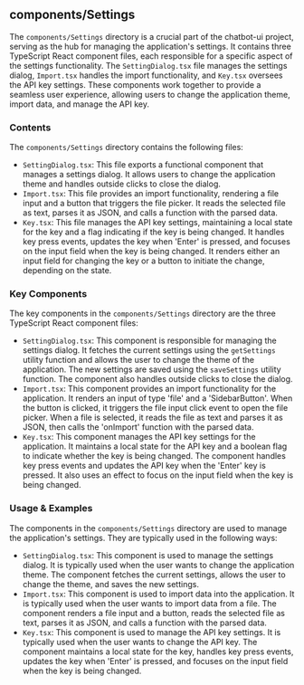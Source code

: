 
## components/Settings

The `components/Settings` directory is a crucial part of the chatbot-ui project, serving as the hub for managing the application's settings. It contains three TypeScript React component files, each responsible for a specific aspect of the settings functionality. The `SettingDialog.tsx` file manages the settings dialog, `Import.tsx` handles the import functionality, and `Key.tsx` oversees the API key settings. These components work together to provide a seamless user experience, allowing users to change the application theme, import data, and manage the API key.

### Contents

The `components/Settings` directory contains the following files:

- `SettingDialog.tsx`: This file exports a functional component that manages a settings dialog. It allows users to change the application theme and handles outside clicks to close the dialog.
- `Import.tsx`: This file provides an import functionality, rendering a file input and a button that triggers the file picker. It reads the selected file as text, parses it as JSON, and calls a function with the parsed data.
- `Key.tsx`: This file manages the API key settings, maintaining a local state for the key and a flag indicating if the key is being changed. It handles key press events, updates the key when 'Enter' is pressed, and focuses on the input field when the key is being changed. It renders either an input field for changing the key or a button to initiate the change, depending on the state.

### Key Components

The key components in the `components/Settings` directory are the three TypeScript React component files:

- `SettingDialog.tsx`: This component is responsible for managing the settings dialog. It fetches the current settings using the `getSettings` utility function and allows the user to change the theme of the application. The new settings are saved using the `saveSettings` utility function. The component also handles outside clicks to close the dialog.
- `Import.tsx`: This component provides an import functionality for the application. It renders an input of type 'file' and a 'SidebarButton'. When the button is clicked, it triggers the file input click event to open the file picker. When a file is selected, it reads the file as text and parses it as JSON, then calls the 'onImport' function with the parsed data.
- `Key.tsx`: This component manages the API key settings for the application. It maintains a local state for the API key and a boolean flag to indicate whether the key is being changed. The component handles key press events and updates the API key when the 'Enter' key is pressed. It also uses an effect to focus on the input field when the key is being changed.

### Usage & Examples

The components in the `components/Settings` directory are used to manage the application's settings. They are typically used in the following ways:

- `SettingDialog.tsx`: This component is used to manage the settings dialog. It is typically used when the user wants to change the application theme. The component fetches the current settings, allows the user to change the theme, and saves the new settings.
- `Import.tsx`: This component is used to import data into the application. It is typically used when the user wants to import data from a file. The component renders a file input and a button, reads the selected file as text, parses it as JSON, and calls a function with the parsed data.
- `Key.tsx`: This component is used to manage the API key settings. It is typically used when the user wants to change the API key. The component maintains a local state for the key, handles key press events, updates the key when 'Enter' is pressed, and focuses on the input field when the key is being changed.
